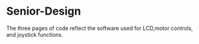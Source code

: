# Senior-Design

The three pages of code reflect the software used for LCD,motor controls, and joystick functions.
